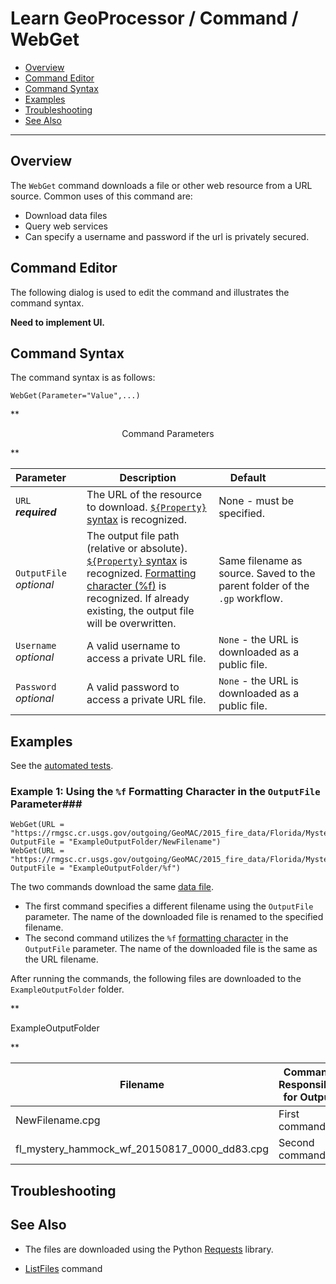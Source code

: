# Learn GeoProcessor / Command / WebGet #

* [Overview](#overview)
* [Command Editor](#command-editor)
* [Command Syntax](#command-syntax)
* [Examples](#examples)
* [Troubleshooting](#troubleshooting)
* [See Also](#see-also)

-------------------------

## Overview ##

The `WebGet` command downloads a file or other web resource from a URL source. Common uses of this command are:

* Download data files
* Query web services 
* Can specify a username and password if the url is privately secured.

## Command Editor ##

The following dialog is used to edit the command and illustrates the command syntax.

**Need to implement UI.**

## Command Syntax ##

The command syntax is as follows:

```text
WebGet(Parameter="Value",...)
```
**<p style="text-align: center;">
Command Parameters
</p>**

|**Parameter**&nbsp;&nbsp;&nbsp;&nbsp; | **Description** | **Default**&nbsp;&nbsp;&nbsp;&nbsp;&nbsp;&nbsp;&nbsp;&nbsp;&nbsp;&nbsp;&nbsp;&nbsp;&nbsp;&nbsp;&nbsp;&nbsp; |
| --------------|-----------------|----------------- |
| `URL` <br>  **_required_**| The URL of the resource to download. [`${Property}` syntax](../../introduction/#geoprocessor-properties-property) is recognized.| None - must be specified. |
| `OutputFile` <br> *optional*| The output file path (relative or absolute). [`${Property}` syntax](../../introduction/#geoprocessor-properties-property) is recognized. [Formatting character (%f)](../../introduction/#geolayer-property-format-specifiers) is recognized. If already existing, the output file will be overwritten.| Same filename as source. Saved to the parent folder of the `.gp` workflow. |
|`Username` <br> *optional*| A valid username to access a private URL file.|`None` - the URL is downloaded as a public file.|
|`Password` <br> *optional*| A valid password to access a private URL file.|`None` - the URL is downloaded as a public file.|


## Examples ##

See the [automated tests](https://github.com/OpenWaterFoundation/owf-app-geoprocessor-python-test/tree/master/test/commands/WebGet).

### Example 1: Using the `%f` Formatting Character in the `OutputFile` Parameter###

```
WebGet(URL = "https://rmgsc.cr.usgs.gov/outgoing/GeoMAC/2015_fire_data/Florida/Mystery_Hammock_Wf/fl_mystery_hammock_wf_20150817_0000_dd83.cpg", OutputFile = "ExampleOutputFolder/NewFilename")
WebGet(URL = "https://rmgsc.cr.usgs.gov/outgoing/GeoMAC/2015_fire_data/Florida/Mystery_Hammock_Wf/fl_mystery_hammock_wf_20150817_0000_dd83.cpg", OutputFile = "ExampleOutputFolder/%f")

```

The two commands download the same [data file](https://rmgsc.cr.usgs.gov/outgoing/GeoMAC/2015_fire_data/Florida/Mystery_Hammock_Wf/fl_mystery_hammock_wf_20150817_0000_dd83.cpg). 

- The first command specifies a different filename using the `OutputFile` parameter. The name of the downloaded file is renamed to the specified filename. 
- The second command utilizes the `%f` [formatting character](../../introduction/#geolayer-property-format-specifiers) in the `OutputFile` parameter. The name of the downloaded file is the same as the URL filename.


After running the commands, the following files are downloaded to the `ExampleOutputFolder` folder. 

**<p style="text-align: left;">
ExampleOutputFolder
</p>**

|Filename|Command Responsible for Output|
|------|---|
|NewFilename.cpg|First command|
|fl_mystery_hammock_wf_20150817_0000_dd83.cpg|Second command|


## Troubleshooting ##

## See Also ##

- The files are downloaded using the Python [Requests](http://docs.python-requests.org/en/master/) library.
* [ListFiles](../ListFiles/ListFiles) command
